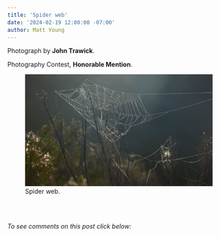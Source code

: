 ```yaml
---
title: 'Spider web'
date: '2024-02-19 12:00:00 -07:00'
author: Matt Young
---
```

Photograph by <strong>John Trawick</strong>.

Photography Contest, <strong>Honorable Mention</strong>.

<figure>
<img src="/uploads/2024/Trawick.Spider_web.jpg" alt="Spider web"/>
<figcaption>Spider web.</figcaption>
</figure><br/><br/>

<i>To see comments on this post click below:</i>
